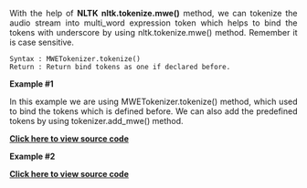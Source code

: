 <div align="justify">

With the help of __NLTK nltk.tokenize.mwe()__ method, we can tokenize the audio stream into multi_word expression token which helps to bind the tokens with underscore by using nltk.tokenize.mwe() method. Remember it is case sensitive.

```
Syntax : MWETokenizer.tokenize()
Return : Return bind tokens as one if declared before.
```

__Example #1__

In this example we are using MWETokenizer.tokenize() method, which used to bind the tokens which is defined before. We can also add the predefined tokens by using tokenizer.add_mwe() method.

<a href="https://github.com/NhanPhamThanh-IT/NLTK-Guide/blob/main/Documentation/MultiwordExpression/example1.py"><strong>Click here to view source code</strong></a>

__Example #2__

<a href="https://github.com/NhanPhamThanh-IT/NLTK-Guide/blob/main/Documentation/MultiwordExpression/example2.py"><strong>Click here to view source code</strong></a>

</div>
